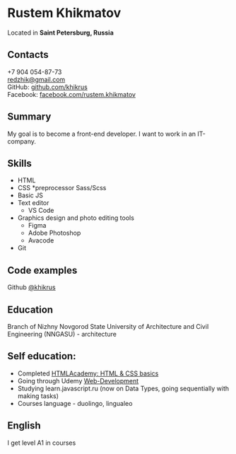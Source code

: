 # Rustem Khikmatov

Located in **Saint Petersburg, Russia**

## Contacts
+7 904 054-87-73  
[redzhik@gmail.com](mailto:redzhik@gmail.com)  
GitHub: [github.com/khikrus](https://github.com/khikrus)  
Facebook: [facebook.com/rustem.khikmatov](https://www.facebook.com/rustem.khikmatov)  

## Summary
My goal is to become a front-end developer. I want to work in an IT-company.

## Skills
* HTML
* CSS
  *preprocessor Sass/Scss
* Basic JS
* Text editor
  * VS Code
* Graphics design and photo editing tools
  * Figma
  * Adobe Photoshop
  * Avacode
* Git

## Code examples
Github [@khikrus](https://github.com/khikrus)

## Education
Branch of Nizhny Novgorod State University of Architecture and Civil Engineering (NNGASU) - architecture

## Self education:
* Completed [HTMLAcademy: HTML & CSS basics](https://htmlacademy.ru/profile/khikrus/achievements)
* Going through Udemy [Web-Development](https://www.udemy.com/course/webdeveloper/)
* Studying learn.javascript.ru (now on Data Types, going sequentially with making tasks)
* Courses language - duolingo, lingualeo

## English
I get level A1 in courses

